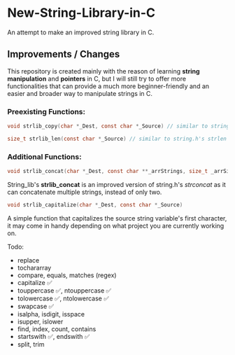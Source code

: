 # New-String-Library-in-C

An attempt to make an improved string library in C.

## Improvements / Changes

This repository is created mainly with the reason of learning **string manipulation** and **pointers** in C, but
I will still try to offer more functionalities that can provide a much more beginner-friendly and an easier 
and broader way to manipulate strings in C.

### Preexisting Functions:

```C
void strlib_copy(char *_Dest, const char *_Source) // similar to string.h's strcpy
``` 
```C
size_t strlib_len(const char *_Source) // similar to string.h's strlen
``` 

### Additional Functions:

```C
void strlib_concat(char *_Dest, const char **_arrStrings, size_t _arrSize)
```
String_lib's **strlib_concat** is an improved version of string.h's *strconcat* as it can concatenate
multiple strings, instead of only two.

```C
void strlib_capitalize(char *_Dest, const char *_Source)
```
A simple function that capitalizes the source string variable's first character, it may come in handy depending
on what project you are currently working on.

Todo:

- replace
- tochararray
- compare, equals, matches (regex)
- capitalize ✅
- touppercase ✅, ntouppercase ✅
- tolowercase ✅, ntolowercase ✅
- swapcase ✅
- isalpha, isdigit, isspace
- isupper, islower
- find, index, count, contains
- startswith ✅, endswith ✅
- split, trim
